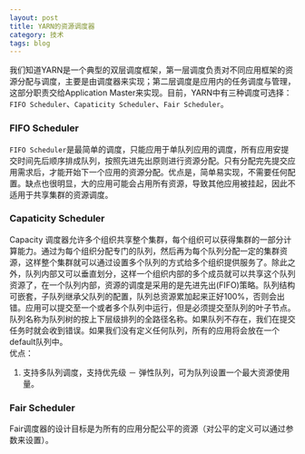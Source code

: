 ```yaml
---
layout: post
title: YARN的资源调度器
category: 技术
tags: blog
---
```


我们知道YARN是一个典型的双层调度框架，第一层调度负责对不同应用框架的资源分配与调度，主要是由调度器来实现；第二层调度是应用内的任务调度与管理，这部分职责交给Application Master来实现。目前，YARN中有三种调度可选择： `FIFO Scheduler`、`Capaticity Scheduler`、`Fair Scheduler`。

### FIFO Scheduler
`FIFO Scheduler`是最简单的调度，只能应用于单队列应用的调度，所有应用安提交时间先后顺序排成队列，按照先进先出原则进行资源分配。只有分配完先提交应用需求后，才能开始下一个应用的资源分配。优点是，简单易实现，不需要任何配置。缺点也很明显，大的应用可能会占用所有资源，导致其他应用被挂起，因此不适用于共享集群的资源调度。

### Capaticity Scheduler
Capacity 调度器允许多个组织共享整个集群，每个组织可以获得集群的一部分计算能力。通过为每个组织分配专门的队列，然后再为每个队列分配一定的集群资源，这样整个集群就可以通过设置多个队列的方式给多个组织提供服务了。除此之外，队列内部又可以垂直划分，这样一个组织内部的多个成员就可以共享这个队列资源了，在一个队列内部，资源的调度是采用的是先进先出(FIFO)策略。队列结构可嵌套，子队列继承父队列的配置，队列总资源累加起来正好100%，否则会出错。应用可以提交至一个或者多个队列中运行，但是必须提交至队列的叶子节点。队列名称为队列树的按上下层级排列的全路径名称。如果队列不存在，我们在提交任务时就会收到错误。如果我们没有定义任何队列，所有的应用将会放在一个default队列中。  
优点：
1. 支持多队列调度，支持优先级
－ 弹性队列，可为队列设置一个最大资源使用量。

### Fair Scheduler
Fair调度器的设计目标是为所有的应用分配公平的资源（对公平的定义可以通过参数来设置）。


